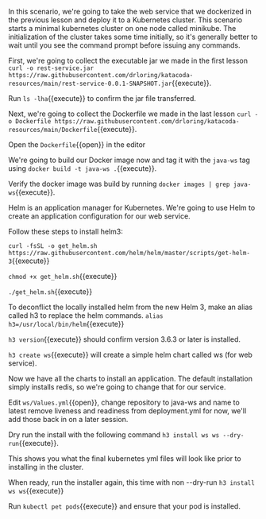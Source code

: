 In this scenario, we're going to take the web service that we dockerized in the previous lesson and deploy it to a Kubernetes cluster.  This scenario starts a minimal kubernetes cluster on one node called minikube.  The initialization of the cluster takes some time initially, so it's generally better to wait until you see the command prompt before issuing any commands.

First, we're going to collect the executable jar we made in the first lesson `curl -o rest-service.jar https://raw.githubusercontent.com/drloring/katacoda-resources/main/rest-service-0.0.1-SNAPSHOT.jar`{{execute}}.

Run `ls -lha`{{execute}} to confirm the jar file transferred.  

Next, we're going to collect the Dockerfile we made in the last lesson `curl -o Dockerfile https://raw.githubusercontent.com/drloring/katacoda-resources/main/Dockerfile`{{execute}}.

Open the `Dockerfile`{{open}} in the editor 

We're going to build our Docker image now and tag it with the `java-ws` tag using `docker build -t java-ws .`{{execute}}.  

Verify the docker image was build by running `docker images | grep java-ws`{{execute}}. 

Helm is an application manager for Kubernetes.  We're going to use Helm to create an application configuration for our web service.

Follow these steps to install helm3:

`curl -fsSL -o get_helm.sh https://raw.githubusercontent.com/helm/helm/master/scripts/get-helm-3`{{execute}}

`chmod +x get_helm.sh`{{execute}}

`./get_helm.sh`{{execute}}

To deconflict the locally installed helm from the new Helm 3, make an alias called h3 to replace the helm commands.
`alias h3=/usr/local/bin/helm`{{execute}}

`h3 version`{{execute}} should confirm version 3.6.3 or later is installed.

`h3 create ws`{{execute}} will create a simple helm chart called ws (for web service).

Now we have all the charts to install an application.  The default installation simply installs redis, so we're going to change that for our service.

Edit `ws/Values.yml`{{open}}, change repository to java-ws
and name to latest
remove liveness and readiness from deployment.yml for now, we'll add those back in on a later session.

Dry run the install with the following command `h3 install ws ws --dry-run`{{execute}}.

This shows you what the final kubernetes yml files will look like prior to installing in the cluster.

When ready, run the installer again, this time with non --dry-run `h3 install ws ws`{{execute}}

Run `kubectl pet pods`{{execute}} and ensure that your pod is installed. 





